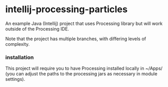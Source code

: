 # intellij-processing-particles

An example Java (Intellij) project that uses Processing library but will work outside of the Processing IDE.

Note that the project has multiple branches, with differing levels of complexity.

### installation

This project will require you to have Processing installed locally in ~/Apps/ (you can adjust the paths to the processing jars as necessary in module settings).
